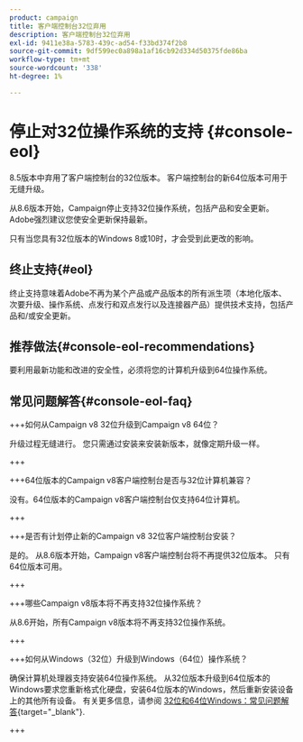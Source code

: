 ```yaml
---
product: campaign
title: 客户端控制台32位弃用
description: 客户端控制台32位弃用
exl-id: 9411e38a-5783-439c-ad54-f33bd374f2b8
source-git-commit: 9df599ec0a898a1af16cb92d334d50375fde86ba
workflow-type: tm+mt
source-wordcount: '338'
ht-degree: 1%

---
```


# 停止对32位操作系统的支持 {#console-eol}

8.5版本中弃用了客户端控制台的32位版本。 客户端控制台的新64位版本可用于无缝升级。

从8.6版本开始，Campaign停止支持32位操作系统，包括产品和安全更新。 Adobe强烈建议您使安全更新保持最新。

只有当您具有32位版本的Windows 8或10时，才会受到此更改的影响。

## 终止支持{#eol}

终止支持意味着Adobe不再为某个产品或产品版本的所有派生项（本地化版本、次要升级、操作系统、点发行和双点发行以及连接器产品）提供技术支持，包括产品和/或安全更新。

## 推荐做法{#console-eol-recommendations}

要利用最新功能和改进的安全性，必须将您的计算机升级到64位操作系统。

## 常见问题解答{#console-eol-faq}

+++如何从Campaign v8 32位升级到Campaign v8 64位？

升级过程无缝进行。 您只需通过安装来安装新版本，就像定期升级一样。

+++

+++64位版本的Campaign v8客户端控制台是否与32位计算机兼容？

没有。64位版本的Campaign v8客户端控制台仅支持64位计算机。

+++

+++是否有计划停止新的Campaign v8 32位客户端控制台安装？

是的。 从8.6版本开始，Campaign v8客户端控制台将不再提供32位版本。 只有64位版本可用。

+++

+++哪些Campaign v8版本将不再支持32位操作系统？

从8.6开始，所有Campaign v8版本将不再支持32位操作系统。

+++

+++如何从Windows（32位）升级到Windows（64位）操作系统？

确保计算机处理器支持安装64位操作系统。 从32位版本升级到64位版本的Windows要求您重新格式化硬盘，安装64位版本的Windows，然后重新安装设备上的其他所有设备。 有关更多信息，请参阅 [32位和64位Windows：常见问题解答](https://support.microsoft.com/en-us/windows/32-bit-and-64-bit-windows-frequently-asked-questions-c6ca9541-8dce-4d48-0415-94a3faa2e13d){target="_blank"}.

+++

<!--
+++ How do I check if I am on a 32-bit computer or 64-bit?

**WINDOWS 10 AND WINDOWS 8.1**

1. Click the **Start** button, then select **Settings** > **System** > **About**.
1. Under **Device specifications**, see **System type**.

**WINDOWS 7**
1. Select the **Start** button, right-click **Computer** and select **Properties**.
1. Under **System**, see the system type.

For more information, see [32-bit and 64-bit Windows: Frequently asked questions](https://support.microsoft.com/en-us/windows/32-bit-and-64-bit-windows-frequently-asked-questions-c6ca9541-8dce-4d48-0415-94a3faa2e13d){target="_blank"}.

+++
-->
